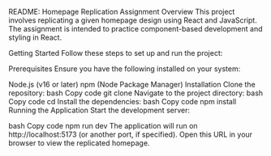 README: Homepage Replication Assignment
Overview
This project involves replicating a given homepage design using React and JavaScript. The assignment is intended to practice component-based development and styling in React.

Getting Started
Follow these steps to set up and run the project:

Prerequisites
Ensure you have the following installed on your system:

Node.js (v16 or later)
npm (Node Package Manager)
Installation
Clone the repository:
bash
Copy code
git clone <repository-url>
Navigate to the project directory:
bash
Copy code
cd <project-folder>
Install the dependencies:
bash
Copy code
npm install
Running the Application
Start the development server:

bash
Copy code
npm run dev
The application will run on http://localhost:5173 (or another port, if specified). Open this URL in your browser to view the replicated homepage.


